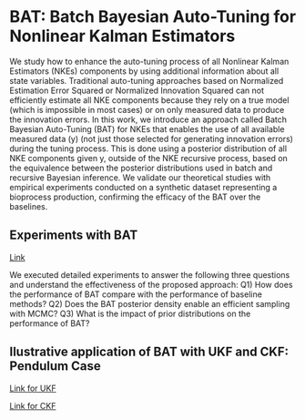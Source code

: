 # BAT: Batch Bayesian Auto-Tuning for Nonlinear Kalman Estimators

We study how to enhance the auto-tuning process of all Nonlinear Kalman Estimators (NKEs) components by using additional information about all state variables.
Traditional auto-tuning approaches based on Normalized Estimation Error Squared or Normalized Innovation Squared can not efficiently estimate all NKE components because they rely on a true model (which is impossible in most cases) or on only measured data to produce the innovation errors.
In this work, we introduce an approach called Batch Bayesian Auto-Tuning (BAT) for NKEs that enables the use of all available measured data (y) (not just those selected for generating innovation errors) during the tuning process.
This is done using a posterior distribution of all NKE components given y, outside of the NKE recursive process, based on the equivalence between the posterior distributions used in batch and recursive Bayesian inference.
We validate our theoretical studies with empirical experiments conducted on a synthetic dataset representing a bioprocess production, confirming the efficacy of the BAT over the baselines. 




## Experiments with BAT 
[Link](https://github.com/cristovaoiglesias/BAT/tree/main/experiments/EKF)

We executed detailed experiments to answer the following three questions and understand the effectiveness of the proposed approach: Q1) How does the performance of BAT compare with the performance of baseline methods? Q2) Does the  BAT posterior density  enable an efficient sampling with MCMC?  Q3) What is the impact of prior distributions on the performance of BAT?

## Ilustrative application of BAT with UKF and CKF: Pendulum Case

[Link for UKF](https://github.com/cristovaoiglesias/BAT/tree/main/experiments/UKF)

[Link for CKF](https://github.com/cristovaoiglesias/BAT/tree/main/experiments/CKF)



